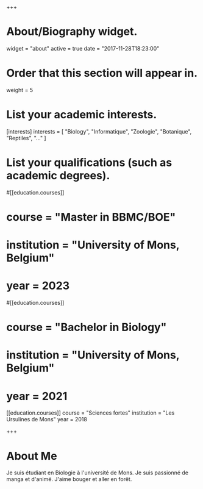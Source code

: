 +++
# About/Biography widget.
widget = "about"
active = true
date = "2017-11-28T18:23:00"

# Order that this section will appear in.
weight = 5

# List your academic interests.
[interests]
  interests = [
    "Biology",
    "Informatique",
    "Zoologie",
    "Botanique",
    "Reptiles",
    "..."
  ]

# List your qualifications (such as academic degrees).
#[[education.courses]]
#  course = "Master in BBMC/BOE"
#  institution = "University of Mons, Belgium"
#  year = 2023

#[[education.courses]]
#  course = "Bachelor in Biology"
#  institution = "University of Mons, Belgium"
#  year = 2021

[[education.courses]]
  course = "Sciences fortes"
  institution = "Les Ursulines de Mons"
  year = 2018

+++

# About Me

Je suis étudiant en Biologie à l'université de Mons. Je suis passionné de manga et d'animé. J'aime bouger et aller en forêt.

